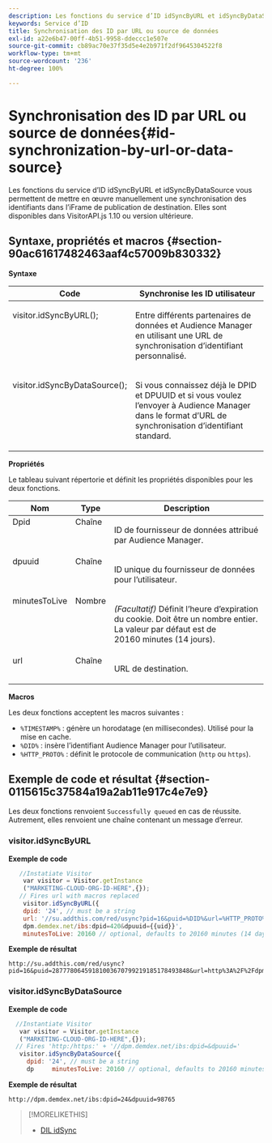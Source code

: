 ```yaml
---
description: Les fonctions du service d’ID idSyncByURL et idSyncByDataSource vous permettent de mettre en œuvre manuellement une synchronisation des identifiants dans l’iFrame de publication de destination. Elles sont disponibles dans VisitorAPI.js 1.10 ou version ultérieure.
keywords: Service d’ID
title: Synchronisation des ID par URL ou source de données
exl-id: a22e6b47-00ff-4b51-9958-ddeccc1e507e
source-git-commit: cb89ac70e37f35d5e4e2b971f2df9645304522f8
workflow-type: tm+mt
source-wordcount: '236'
ht-degree: 100%

---
```


# Synchronisation des ID par URL ou source de données{#id-synchronization-by-url-or-data-source}

Les fonctions du service d’ID idSyncByURL et idSyncByDataSource vous permettent de mettre en œuvre manuellement une synchronisation des identifiants dans l’iFrame de publication de destination. Elles sont disponibles dans VisitorAPI.js 1.10 ou version ultérieure.

## Syntaxe, propriétés et macros {#section-90ac61617482463aaf4c57009b830332}

**Syntaxe**

<table id="table_ADC7501511914805A6A6B24B2DFEBA51"> 
 <thead> 
  <tr> 
   <th colname="col1" class="entry"> Code </th> 
   <th colname="col2" class="entry"> Synchronise les ID utilisateur </th> 
  </tr> 
 </thead>
 <tbody> 
  <tr valign="top"> 
   <td colname="col1"> <p> <span class="codeph"> visitor.idSyncByURL(); </span> </p> </td> 
   <td colname="col2"> <p>Entre différents partenaires de données et <span class="keyword">Audience Manager</span> en utilisant une URL de synchronisation d’identifiant personnalisé. </p> </td> 
  </tr> 
  <tr valign="top"> 
   <td colname="col1"> <p> <span class="codeph"> visitor.idSyncByDataSource(); </span> </p> </td> 
   <td colname="col2"> <p>Si vous connaissez déjà le DPID et DPUUID et si vous voulez l’envoyer à <span class="keyword">Audience Manager</span> dans le format d’URL de synchronisation d’identifiant standard. </p> <p></p> </td> 
  </tr> 
 </tbody> 
</table>

**Propriétés**

Le tableau suivant répertorie et définit les propriétés disponibles pour les deux fonctions.

<table id="table_5343BE784E694C67B09A0A8878CF8001"> 
 <thead> 
  <tr> 
   <th colname="col1" class="entry"> Nom </th> 
   <th colname="col2" class="entry"> Type </th> 
   <th colname="col3" class="entry"> Description </th> 
  </tr> 
 </thead>
 <tbody> 
  <tr valign="top"> 
   <td colname="col1"> <span class="codeph"> Dpid </span> </td> 
   <td colname="col2"> Chaîne </td> 
   <td colname="col3"> <p>ID de fournisseur de données attribué par Audience Manager. </p> </td> 
  </tr> 
  <tr valign="top"> 
   <td colname="col1"> <span class="codeph"> dpuuid </span> </td> 
   <td colname="col2"> Chaîne </td> 
   <td colname="col3"> <p>ID unique du fournisseur de données pour l’utilisateur. </p> </td> 
  </tr> 
  <tr valign="top"> 
   <td colname="col1"> <span class="codeph"> minutesToLive </span> </td> 
   <td colname="col2"> Nombre </td> 
   <td colname="col3"> <p> <i>(Facultatif)</i> Définit l’heure d’expiration du cookie. Doit être un nombre entier. La valeur par défaut est de 20160 minutes (14 jours). </p> </td> 
  </tr> 
  <tr valign="top"> 
   <td colname="col1"> <span class="codeph"> url </span> </td> 
   <td colname="col2"> Chaîne </td> 
   <td colname="col3"> <p>URL de destination. </p> </td> 
  </tr> 
 </tbody> 
</table>

**Macros**

Les deux fonctions acceptent les macros suivantes :

* `%TIMESTAMP%` : génère un horodatage (en millisecondes). Utilisé pour la mise en cache.
* `%DID%` : insère l’identifiant Audience Manager pour l’utilisateur.
* `%HTTP_PROTO%` : définit le protocole de communication (`http` ou `https`).

## Exemple de code et résultat {#section-0115615c37584a19a2ab11e917c4e7e9}

Les deux fonctions renvoient `Successfully queued` en cas de réussite. Autrement, elles renvoient une chaîne contenant un message d’erreur.

### visitor.idSyncByURL

**Exemple de code**

```javascript
   //Instatiate Visitor
    var visitor = Visitor.getInstance
    ("MARKETING-CLOUD-ORG-ID-HERE",{}); 
   // Fires url with macros replaced 
    visitor.idSyncByURL({ 
    dpid: '24', // must be a string 
    url: '//su.addthis.com/red/usync?pid=16&puid=%DID%&url=%HTTP_PROTO%://
    dpm.demdex.net/ibs:dpid=420&dpuuid={{uid}}', 
    minutesToLive: 20160 // optional, defaults to 20160 minutes (14 days) });
```

**Exemple de résultat**

```
http://su.addthis.com/red/usync?pid=16&puid=28777806459181003670799219185178493848&url=http%3A%2F%2Fdpm.demdex.net%2Fibs%3Adpid%3D420%26dpuuid%3D%7B%7Buid%7D%7D
```

### visitor.idSyncByDataSource

**Exemple de code**

```javascript
  //Instantiate Visitor
   var visitor = Visitor.getInstance
   ("MARKETING-CLOUD-ORG-ID-HERE",{}); 
  // Fires 'http:/https:' + '//dpm.demdex.net/ibs:dpid=&dpuuid='
   visitor.idSyncByDataSource({ 
     dpid: '24', // must be a string
     dp     minutesToLive: 20160 // optional, defaults to 20160 minutes (14 days) });
```

**Exemple de résultat**

```
http://dpm.demdex.net/ibs:dpid=24&dpuuid=98765
```

>[!MORELIKETHIS]
>
>* [DIL idSync](https://experienceleague.adobe.com/docs/audience-manager/user-guide/dil-api/dil-instance-methods.html?lang=fr#idsync)
